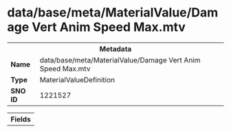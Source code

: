 <h1>data/base/meta/MaterialValue/Damage Vert Anim Speed Max.mtv</h1><table><tr><th colspan="100%">Metadata</th></tr><tr><td><b>Name</b></td><td>data/base/meta/MaterialValue/Damage Vert Anim Speed Max.mtv</td></tr><tr><td><b>Type</b></td><td>MaterialValueDefinition</td></tr><tr><td><b>SNO ID</b></td><td>1221527</td></tr></table>

<table><tr><th colspan="100%">Fields</th></tr></table>

